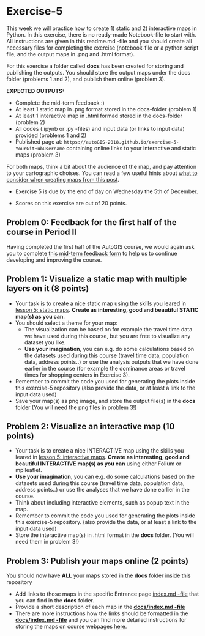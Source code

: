 # Exercise-5

This week we will practice how to create 1) static and 2) interactive maps in Python. In this exercise, there is no ready-made Notebook-file to start with. All instructions are given in this readme.md -file and you should create all necessary files for completing the exercise (notebook-file or a python script file, and the output maps in .png and .html format). 

For this exercise a folder called **docs** has been created for storing and publishing the outputs. You should store the output maps under the docs folder (problems 1 and 2), and publish them online (problem 3).

**EXPECTED OUTPUTS:**
- Complete the mid-term feedback :)
- At least 1 static map in .png format stored in the docs-folder (problem 1)
- At least 1 interactive map in .html formad stored in the docs-folder (problem 2)
- All codes (.ipynb or .py -files) and input data (or links to input data) provided (problems 1 and 2)
- Published page at: `https://autoGIS-2018.github.io/exercise-5-YourGitHubUsername` containing online links to your interactive and static maps (problem 3)

For both maps, think a bit about the audience of the map, and pay attention to your cartographic choises. You can read a few useful hints about [what to consider when creating maps from this post](https://www.gislounge.com/ten-things-to-consider-when-making-a-map/). 

- Exercise 5 is due by the end of day on Wednesday the 5th of December.

- Scores on this exercise are out of 20 points. 


## Problem 0: Feedback for the first half of the course in Period II

Having completed the first half of the AutoGIS course, we would again ask you to complete [this mid-term feedback form](https://elomake.helsinki.fi/lomakkeet/84893/lomake.html) to help us
to continue developing and improving the course.



## Problem 1: Visualize a static map with multiple layers on it (8 points)

- Your task is to create a nice static map using the skills you leared in [lesson 5: static maps](https://automating-gis-processes.github.io/2018/notebooks/L5/static_maps.html). **Create as interesting, good and beautiful STATIC map(s) as you can**.
- You should select a theme for your map: 
  - The visualization can be based on for example the travel time data we have used during this course, but you are free to visualize any dataset you like.
  - **Use your imagination**, you can e.g. do some calculations based on the datasets used during this course (travel time data, population data, address points..) or use the analysis outputs that we have done earlier in the course (for example the dominance areas or travel times for shopping centers in Exercise 3). 
- Remember to commit the code you used for generating the plots inside this exercise-5 repository (also provide the data, or at least a link to the input data used)
- Save your map(s) as png image, and store the output file(s) in the **docs** folder (You will need the png files in problem 3!)
  

## Problem 2: Visualize an interactive map (10 points)

- Your task is to create a nice INTERACTIVE map using the skills you leared in [lesson 5: interactive maps](https://automating-gis-processes.github.io/2018/notebooks/L5/interactive-map-folium.html). **Create as interesting, good and beautiful INTERACTIVE map(s) as you can** using either Folium or mplleaflet. 
- **Use your imagination**, you can e.g. do some calculations based on the datasets used during this course (travel time data, population data, address points..) or use the analyses that we have done earlier in the course. 
- Think about including interactive elements, such as popup text in the map.
- Remember to commit the code you used for generating the plots inside this exercise-5 repository. (also provide the data, or at least a link to the input data used)
- Store the interactive map(s) in .html format in the **docs** folder. (You will need them in problem 3!)


## Problem 3: Publish your maps online (2 points)

 You should now have **ALL** your maps stored in the **docs** folder inside this repository
- Add links to those maps in the specific Entrance page [index.md -file](docs/index.md) that you can find in the **docs** folder. 
- Provide a short description of each map in the [**docs/index.md -file**](docs/index.md)
- There are more instructions how the links should be formatted in the [**docs/index.md -file**](docs/index.md) and you can find more detailed instructions for storing the maps on course webpages [here](https://automating-gis-processes.github.io/2018/lessons/L5/share-on-github.html#sharing-interactive-plots-on-github).


